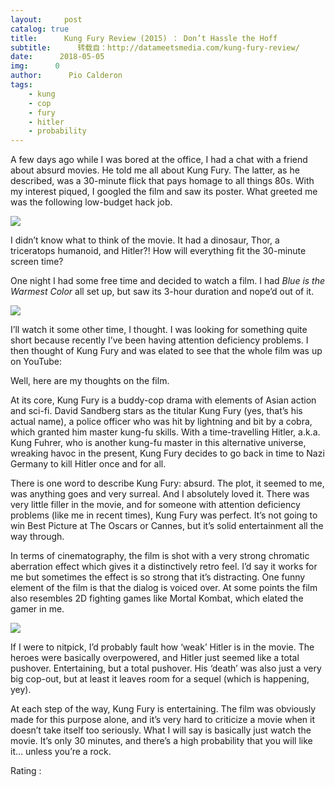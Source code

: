 ```yaml
---
layout:     post
catalog: true
title:      Kung Fury Review (2015) ： Don’t Hassle the Hoff
subtitle:      转载自：http://datameetsmedia.com/kung-fury-review/
date:      2018-05-05
img:      0
author:      Pio Calderon
tags:
    - kung
    - cop
    - fury
    - hitler
    - probability
---
```






A few days ago while I was bored at the office, I had a chat with a friend about absurd movies. He told me all about Kung Fury. The latter, as he described, was a 30-minute flick that pays homage to all things 80s. With my interest piqued, I googled the film and saw its poster. What greeted me was the following low-budget hack job.

![](https://i0.wp.com/datameetsmedia.com/wp-content/uploads/2018/05/77cd9e25264915.563435757c81f.jpg?resize=600%2C851)


I didn’t know what to think of the movie. It had a dinosaur, Thor, a triceratops humanoid, and Hitler?! How will everything fit the 30-minute screen time?

One night I had some free time and decided to watch a film. I had *Blue is the Warmest Color* all set up, but saw its 3-hour duration and nope’d out of it.

![](https://i0.wp.com/datameetsmedia.com/wp-content/uploads/2018/05/maxresdefault.jpg?resize=800%2C450)


I’ll watch it some other time, I thought. I was looking for something quite short because recently I’ve been having attention deficiency problems. I then thought of Kung Fury and was elated to see that the whole film was up on YouTube:



Well, here are my thoughts on the film.





At its core, Kung Fury is a buddy-cop drama with elements of Asian action and sci-fi. David Sandberg stars as the titular Kung Fury (yes, that’s his actual name), a police officer who was hit by lightning and bit by a cobra, which granted him master kung-fu skills. With a time-travelling Hitler, a.k.a. Kung Fuhrer, who is another kung-fu master in this alternative universe, wreaking havoc in the present, Kung Fury decides to go back in time to Nazi Germany to kill Hitler once and for all.

There is one word to describe Kung Fury: absurd. The plot, it seemed to me, was anything goes and very surreal. And I absolutely loved it. There was very little filler in the movie, and for someone with attention deficiency problems (like me in recent times), Kung Fury was perfect. It’s not going to win Best Picture at The Oscars or Cannes, but it’s solid entertainment all the way through.

In terms of cinematography, the film is shot with a very strong chromatic aberration effect which gives it a distinctively retro feel. I’d say it works for me but sometimes the effect is so strong that it’s distracting. One funny element of the film is that the dialog is voiced over. At some points the film also resembles 2D fighting games like Mortal Kombat, which elated the gamer in me.

![](https://i1.wp.com/datameetsmedia.com/wp-content/uploads/2018/05/kung-fury-hitler-cell-phone-splash.jpg?resize=785%2C490)


If I were to nitpick, I’d probably fault how ‘weak’ Hitler is in the movie. The heroes were basically overpowered, and Hitler just seemed like a total pushover. Entertaining, but a total pushover. His ‘death’ was also just a very big cop-out, but at least it leaves room for a sequel (which is happening, yey).

At each step of the way, Kung Fury is entertaining. The film was obviously made for this purpose alone, and it’s very hard to criticize a movie when it doesn’t take itself too seriously. What I will say is basically just watch the movie. It’s only 30 minutes, and there’s a high probability that you will like it… unless you’re a rock.





Rating : 

